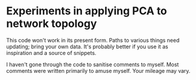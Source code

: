 # Experiments in applying PCA to network topology

This code won't work in its present form. Paths to various things need updating; bring your own data. It's probably better if you use it as inspiration and a source of snippets.

I haven't gone through the code to sanitise comments to myself. Most comments were written primarily to amuse myself. Your mileage may vary.
